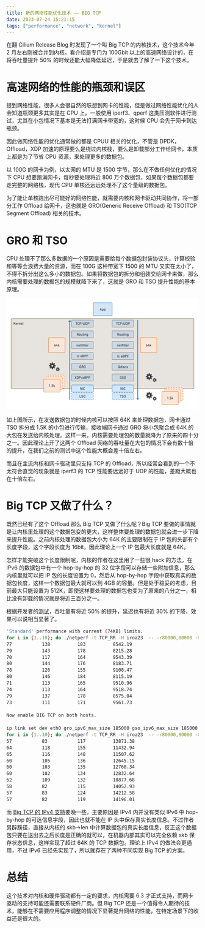 ```yaml
---
title: 新的网络性能优化技术 —— BIG TCP
date: 2023-07-24 15:21:15
tags: ["performance", "network", "kernel"]
---
```


在翻 Cilium Release Blog 时发现了一个叫 Big TCP 的内核技术，这个技术今年 2 月左右刚被合并到内核。看介绍是专门为 100Gbit 以上的高速网络设计的，在将吞吐量提升 50% 的时候还能大幅降低延迟，于是就去了解了一下这个技术。

# 高速网络的性能的瓶颈和误区

提到网络性能，很多人会很自然的联想到网卡的性能，但是做过网络性能优化的人会知道瓶颈更多其实是在 CPU 上。一般使用 iperf3、qperf 这类压测软件进行测试，尤其在小包情况下基本是无法打满网卡带宽的，这时候 CPU 会先于网卡到达瓶颈。

因此做网络性能的优化通常做的都是 CPUU 相关的优化，不管是 DPDK，Offload，XDP 加速的原理要么是绕过内核栈，要么是卸载部分工作给网卡，本质上都是为了节省 CPU 资源，来处理更多的数据包。

以 100G 的网卡为例，以太网的 MTU 是 1500 字节，那么在不做任何优化的情况下 CPU 想要跑满网卡，每秒要处理将近 800 万个数据包，如果每个数据包都要走完整的网络栈，现代 CPU 单核还远远处理不了这个量级的数据包。

为了能让单核跑出尽可能好的网络性能，就需要内核和网卡驱动共同协作，将一部分工作 Offload 给网卡，这也就是 GRO(Generic Receive Offload) 和 TSO(TCP Segment Offload) 相关的技术。

# GRO 和 TSO

CPU 处理不了那么多数据的一个原因是需要给每个数据包封装协议头，计算校验和等等会浪费大量的资源，而在 100G 这种带宽下 1500 的 MTU 又实在太小了，不得不拆分出这么多小的数据包。如果将数据包的拆分和组装交给网卡来做，那么内核需要处理的数据包的规模就降下来了，这就是 GRO 和 TSO 提升性能的基本原理。

![Alt text](../images/tso-gro.png)

如上图所示，在发送数据包的时候内核可以按照 64K 来处理数据包，网卡通过 TSO 拆分成 1.5K 的小包进行传输，接收端网卡通过 GRO 将小包聚合成 64K 的大包在发送给内核处理。这样一来，内核需要处理包的数量就降为了原来的四十分之一。因此理论上开了这两个 Offload 网络的吞吐量在大包的情况下会有数十倍的提升，在我们之前的测试中这个性能大概会差十倍左右。

而且在主流内核和网卡驱动里只支持 TCP 的 Offload，所以经常会看到的一个不太符合直觉的现象就是 iperf3 的 TCP 性能要远远好于 UDP 的性能，差距大概也在十倍左右。

# Big TCP 又做了什么？

既然已经有了这个 Offload 那么 Big TCP 又做了什么呢？Big TCP 要做的事情就是让内核里处理的这个数据包变的更大，这样整体要处理的数据包就会进一步下降来提升性能。之前内核处理的数据包大小为 64K 的主要限制在于 IP 包的头部有个长度字段，这个字段长度为 16bit，因此理论上一个 IP 包最大长度就是 64K。

怎样才能突破这个长度限制呢，内核的作者在这里用了一些很 hack 的方法，在 IPv6 的数据包中有一个 hop-by-hop 的 32 位字段可以存储一些附加信息，那么内核里就可以把 IP 包的长度设置为 0，然后从 hop-by-hop 字段中获取真实的数据包长度，这样一个数据包最大就可以到 4GB 的容量。但是处于稳妥的考虑，目前最大只能设置为 512K，即使这样要处理的数据包也变为了原来的八分之一，相比没有卸载的情况就是将近三百分之一。

根据开发者的[测试](https://lwn.net/Articles/883713/)，吞吐量有将近 50% 的提升，延迟也有将近 30% 的下降，效果可以说相当显著了。

```bash
'Standard' performance with current (74KB) limits.
for i in {1..10}; do ./netperf -t TCP_RR -H iroa23  -- -r80000,80000 -O MIN_LATENCY,P90_LATENCY,P99_LATENCY,THROUGHPUT|tail -1; done
77           138          183          8542.19    
79           143          178          8215.28    
70           117          164          9543.39    
80           144          176          8183.71    
78           126          155          9108.47    
80           146          184          8115.19    
71           113          165          9510.96    
74           113          164          9518.74    
79           137          178          8575.04    
73           111          171          9561.73    

Now enable BIG TCP on both hosts.

ip link set dev eth0 gro_ipv6_max_size 185000 gso_ipv6_max_size 185000
for i in {1..10}; do ./netperf -t TCP_RR -H iroa23  -- -r80000,80000 -O MIN_LATENCY,P90_LATENCY,P99_LATENCY,THROUGHPUT|tail -1; done
57           83           117          13871.38   
64           118          155          11432.94   
65           116          148          11507.62   
60           105          136          12645.15   
60           103          135          12760.34   
60           102          134          12832.64   
62           109          132          10877.68   
58           82           115          14052.93   
57           83           124          14212.58   
57           82           119          14196.01 
```

而 [Big TCP 的 IPv4 支持](https://lwn.net/Articles/920017/)要晚一些，主要原因是 IPv4 内并没有类似 IPv6 中 hop-by-hop 的可选信息字段，因此也就不能在 IP 头中保存真实长度信息。不过作者另辟蹊径，直接从内核的 skb->len 中计算数据包的真实长度信息，反正这个数据包只要在送出去之后长度是正确的就可以，在机器内部其实可以完全依赖 skb 保存状态信息，这样实现了超过 64K 的 TCP 数据包。理论上 IPv4 的做法会更通用，不过 IPv6 已经先实现了，所以就存在了两种不同实现 Big TCP 的方案。

# 总结

这个技术对内核和硬件驱动都有一定的要求，内核需要 6.3 才正式支持，而网卡驱动的支持可能还需要联系硬件厂商。但 Big TCP 还是一个值得令人期待的技术，能够在不需要应用程序调整的情况下显著提升网络的性能，在特定场景下的收益还是很大的。